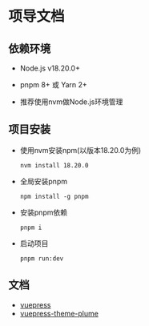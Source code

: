 # 项导文档
## 依赖环境
- Node.js v18.20.0+ 
- pnpm 8+ 或 Yarn 2+

- 推荐使用nvm做Node.js环境管理
## 项目安装
- 使用nvm安装npm(以版本18.20.0为例)
    ```shell
    nvm install 18.20.0
    ```
- 全局安装pnpm
    ```shell
    npm install -g pnpm
    ```
- 安装pnpm依赖
    ```shell
    pnpm i
    ```
- 启动项目
    ```shell
    pnpm run:dev
    ```






## 文档

- [vuepress](https://vuepress.vuejs.org/)
- [vuepress-theme-plume](https://theme-plume.vuejs.press/)
